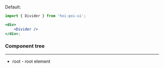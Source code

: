 Default:

```jsx
import { Divider } from 'hoi-poi-ui';

<div>
    <Divider />
</div>;
```

### Component tree

---

-   root - root element

